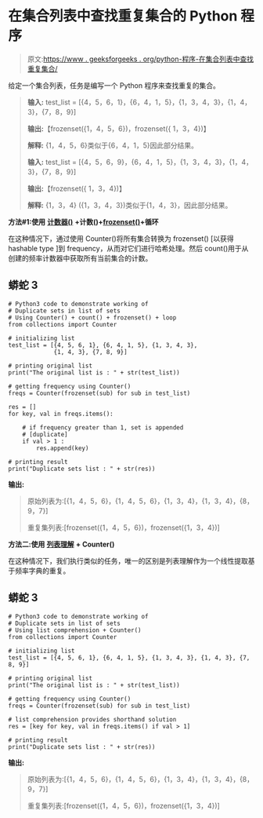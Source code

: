 # 在集合列表中查找重复集合的 Python 程序

> 原文:[https://www . geeksforgeeks . org/python-程序-在集合列表中查找重复集合/](https://www.geeksforgeeks.org/python-program-to-find-duplicate-sets-in-list-of-sets/)

给定一个集合列表，任务是编写一个 Python 程序来查找重复的集合。

> **输入:** test_list = [{4，5，6，1}，{6，4，1，5}，{1，3，4，3}，{1，4，3}，{7，8，9}]
> 
> **输出:**【frozenset({1，4，5，6})，frozenset({ 1，3，4})】
> 
> **解释:** {1，4，5，6}类似于{6，4，1，5}因此部分结果。
> 
> **输入:** test_list = [{4，5，6，9}，{6，4，1，5}，{1，3，4，3}，{1，4，3}，{7，8，9}]
> 
> **输出:**【frozenset({ 1，3，4})】
> 
> **解释:** {1，3，4} ({1，3，4，3})类似于{1，4，3}，因此部分结果。

**方法#1:使用** [**计数器()**](https://www.geeksforgeeks.org/counters-in-python-set-2-accessing-counters/) **+计数()+**[**frozenset()**](https://www.geeksforgeeks.org/frozenset-in-python/)**+循环**

在这种情况下，通过使用 Counter()将所有集合转换为 frozenset() [以获得 hashable type ]到 frequency，从而对它们进行哈希处理。然后 count()用于从创建的频率计数器中获取所有当前集合的计数。

## 蟒蛇 3

```
# Python3 code to demonstrate working of
# Duplicate sets in list of sets
# Using Counter() + count() + frozenset() + loop
from collections import Counter

# initializing list
test_list = [{4, 5, 6, 1}, {6, 4, 1, 5}, {1, 3, 4, 3}, 
             {1, 4, 3}, {7, 8, 9}]

# printing original list
print("The original list is : " + str(test_list))

# getting frequency using Counter()
freqs = Counter(frozenset(sub) for sub in test_list)

res = []
for key, val in freqs.items():

    # if frequency greater than 1, set is appended 
    # [duplicate]
    if val > 1 :
        res.append(key)

# printing result
print("Duplicate sets list : " + str(res))
```

**输出:**

> 原始列表为:[{1，4，5，6}，{1，4，5，6}，{1，3，4}，{1，3，4}，{8，9，7}]
> 
> 重复集列表:[frozenset({1，4，5，6})，frozenset({1，3，4})]

**方法二:使用** [**列表理解**](https://www.geeksforgeeks.org/python-list-comprehension/) **+ Counter()**

在这种情况下，我们执行类似的任务，唯一的区别是列表理解作为一个线性提取基于频率字典的重复。

## 蟒蛇 3

```
# Python3 code to demonstrate working of
# Duplicate sets in list of sets
# Using list comprehension + Counter()
from collections import Counter

# initializing list
test_list = [{4, 5, 6, 1}, {6, 4, 1, 5}, {1, 3, 4, 3}, {1, 4, 3}, {7, 8, 9}]

# printing original list
print("The original list is : " + str(test_list))

# getting frequency using Counter()
freqs = Counter(frozenset(sub) for sub in test_list)

# list comprehension provides shorthand solution
res = [key for key, val in freqs.items() if val > 1]

# printing result
print("Duplicate sets list : " + str(res))
```

**输出:**

> 原始列表为:[{1，4，5，6}，{1，4，5，6}，{1，3，4}，{1，3，4}，{8，9，7}]
> 
> 重复集列表:[frozenset({1，4，5，6})，frozenset({1，3，4})]
